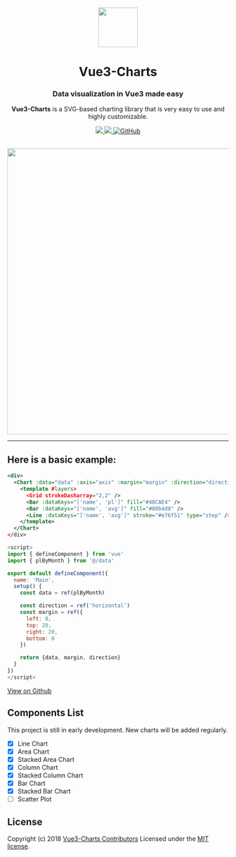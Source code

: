 <p align="center">
  <br>
  <a href="https://www.gridsome.org">
    <img src="https://upload.wikimedia.org/wikipedia/commons/thumb/9/95/Vue.js_Logo_2.svg/1184px-Vue.js_Logo_2.svg.png" width="90"/>
  </a>
</p>

<h1 align="center">Vue3-Charts</h1>
<h3 align="center">Data visualization in Vue3 made easy</h3>
<p align="center">
<b>Vue3-Charts</b> is a SVG-based charting library that is very easy to use and highly customizable.
</p>

<p align="center">
<a title="Total downloads" href="https://www.npmjs.com/package/vue3-charts">
    <img src="https://img.shields.io/npm/dm/vue3-charts.svg?style=flat-square">
  </a>
  <a title="Current version" href="https://www.npmjs.com/package/vue3-charts">
    <img src="https://img.shields.io/npm/v/vue3-charts.svg?style=flat-square">
  </a>
  <a title="MIT License" href="LICENSE">
    <img alt="GitHub" src="https://img.shields.io/github/license/ghalex/vue3-charts?style=flat-square">
  </a>
  <br>
  <br>
</p>

<p align="center">
<img src="https://github.com/ghalex/vue3-charts/raw/main/public/images/charts.png" width="650"/>
</p>

<hr/>

## Here is a basic example:

```xml
<div>
  <Chart :data="data" :axis="axis" :margin="margin" :direction="direction">
    <template #layers>
      <Grid strokeDasharray="2,2" />
      <Bar :dataKeys="['name', 'pl']" fill="#48CAE4" />
      <Bar :dataKeys="['name', 'avg']" fill="#00b4d8" />
      <Line :dataKeys="['name', 'avg']" stroke="#e76f51" type="step" />
    </template>
  </Chart>
</div>
```

```js
<script>
import { defineComponent } from 'vue'
import { plByMonth } from '@/data'

export default defineComponent({
  name: 'Main',
  setup() {
    const data = ref(plByMonth)

    const direction = ref('horizontal')
    const margin = ref({
      left: 0,
      top: 20,
      right: 20,
      bottom: 0
    })

    return {data, margin, direction}
  }
})
</script>
```

[View on Github](https://github.com/ghalex/vue3-charts)

## Components List

This project is still in early development. New charts will be added regularly.

- [x] Line Chart
- [x] Area Chart
- [x] Stacked Area Chart
- [x] Column Chart
- [x] Stacked Column Chart
- [x] Bar Chart
- [x] Stacked Bar Chart
- [ ] Scatter Plot

## License

Copyright (c) 2018 [Vue3-Charts Contributors](https://github.com/ghalex/vue3-charts/graphs/contributors)
Licensed under the [MIT license](https://github.com/ghalex/vue3-charts/blob/HEAD/LICENSE).

